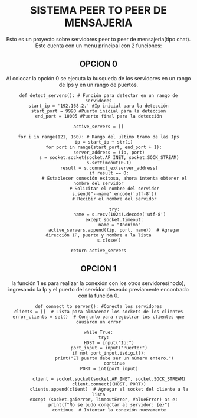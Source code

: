 

<center> 

  <H1> SISTEMA PEER TO PEER DE MENSAJERIA</H1>
    Esto es un proyecto sobre servidores peer to peer de mensajeria(tipo chat).
    Este cuenta con un menu principal con 2 funciones:
    <H2>OPCION 0</H2>
    Al colocar la opción 0 se ejecuta la busqueda de los servidores en un rango de Ips y en un rango de puertos.

    def detect_servers(): # Función para detectar en un rango de servidores
    start_ip = '192.168.2.' #Ip inicial para la detección
    start_port = 9990 #Puerto inicial para la detección
    end_port = 10005 #Puerto final para la detección

    active_servers = []

    for i in range(121, 160): # Rango del ultimo tramo de las Ips
        ip = start_ip + str(i)
        for port in range(start_port, end_port + 1):
            server_address = (ip, port)
            s = socket.socket(socket.AF_INET, socket.SOCK_STREAM)
            s.settimeout(0.1)
            result = s.connect_ex(server_address)
            if result == 0:
                # Establecer conexión exitosa, ahora intenta obtener el nombre del servidor
                # Solicitar el nombre del servidor
                s.send("--name".encode('utf-8'))
                # Recibir el nombre del servidor
                
                try:
                    name = s.recv(1024).decode('utf-8')
                except socket.timeout:
                    name = "Anonimo"
                active_servers.append((ip, port, name))  # Agregar dirección IP, puerto y nombre a la lista
            s.close()

    return active_servers

  <H2>OPCION 1</H2>
    la función 1 es para realizar la conexión con los otros servidores(nodo), ingresando la Ip y el puerto del servidor deseado previamente encontrado con la función 0.

    def connect_to_server(): #Conecta los servidores
    clients = []  # Lista para almacenar los sockets de los clientes
    error_clients = set()  # Conjunto para registrar los clientes que causaron un error

    while True:
        try:
            HOST = input("Ip:")
            port_input = input("Puerto:")
            if not port_input.isdigit():
                print("El puerto debe ser un número entero.")
                continue
            PORT = int(port_input)

            client = socket.socket(socket.AF_INET, socket.SOCK_STREAM)
            client.connect((HOST, PORT))
            clients.append(client)  # Agregar el socket del cliente a la lista
        except (socket.gaierror, TimeoutError, ValueError) as e:
            print(f"No se pudo conectar al servidor: {e}")
            continue  # Intentar la conexión nuevamente

</center>
